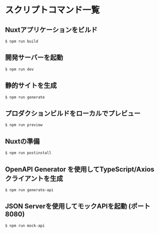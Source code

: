 # スクリプトコマンド一覧

## Nuxtアプリケーションをビルド
```
$ npm run build
```

## 開発サーバーを起動
```
$ npm run dev
```

## 静的サイトを生成
```
$ npm run generate
```

## プロダクションビルドをローカルでプレビュー
```
$ npm run preview
```

## Nuxtの準備
```
$ npm run postinstall
```

## OpenAPI Generator を使用してTypeScript/Axiosクライアントを生成
```
$ npm run generate-api
```

## JSON Serverを使用してモックAPIを起動 (ポート8080)
```
$ npm run mock-api
```
